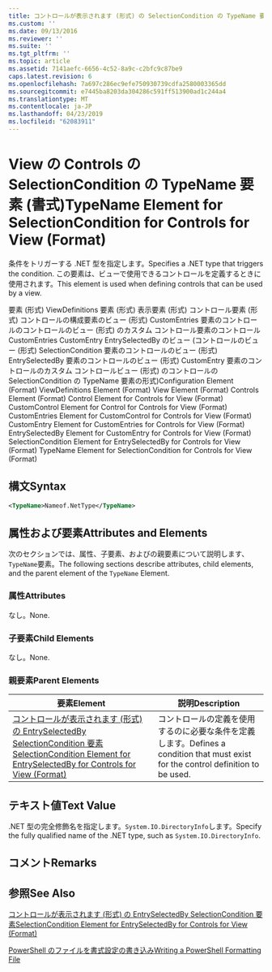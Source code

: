 ```yaml
---
title: コントロールが表示されます (形式) の SelectionCondition の TypeName 要素 |Microsoft Docs
ms.custom: ''
ms.date: 09/13/2016
ms.reviewer: ''
ms.suite: ''
ms.tgt_pltfrm: ''
ms.topic: article
ms.assetid: 7141aefc-6656-4c52-8a9c-c2bfc9c87be9
caps.latest.revision: 6
ms.openlocfilehash: 7a697c286ec9efe750930739cdfa2580003365dd
ms.sourcegitcommit: e7445ba8203da304286c591ff513900ad1c244a4
ms.translationtype: MT
ms.contentlocale: ja-JP
ms.lasthandoff: 04/23/2019
ms.locfileid: "62083911"
---
```

# <a name="typename-element-for-selectioncondition-for-controls-for-view-format"></a><span data-ttu-id="ded99-102">View の Controls の SelectionCondition の TypeName 要素 (書式)</span><span class="sxs-lookup"><span data-stu-id="ded99-102">TypeName Element for SelectionCondition for Controls for View (Format)</span></span>

<span data-ttu-id="ded99-103">条件をトリガーする .NET 型を指定します。</span><span class="sxs-lookup"><span data-stu-id="ded99-103">Specifies a .NET type that triggers the condition.</span></span> <span data-ttu-id="ded99-104">この要素は、ビューで使用できるコントロールを定義するときに使用されます。</span><span class="sxs-lookup"><span data-stu-id="ded99-104">This element is used when defining controls that can be used by a view.</span></span>

<span data-ttu-id="ded99-105">要素 (形式) ViewDefinitions 要素 (形式) 表示要素 (形式) コントロール要素 (形式) コントロールの構成要素のビュー (形式) CustomEntries 要素のコントロールのコントロールのビュー (形式) のカスタム コントロール要素のコントロールCustomEntries CustomEntry EntrySelectedBy のビュー (コントロールのビュー (形式) SelectionCondition 要素のコントロールのビュー (形式) EntrySelectedBy 要素のコントロールのビュー (形式) CustomEntry 要素のコントロールのカスタム コントロールビュー (形式) のコントロールの SelectionCondition の TypeName 要素の形式)</span><span class="sxs-lookup"><span data-stu-id="ded99-105">Configuration Element (Format) ViewDefinitions Element (Format) View Element (Format) Controls Element (Format) Control Element for Controls for View (Format) CustomControl Element for Control for Controls for View (Format) CustomEntries Element for CustomControl for Controls for View (Format) CustomEntry Element for CustomEntries for Controls for View (Format) EntrySelectedBy Element for CustomEntry for Controls for View (Format) SelectionCondition Element for EntrySelectedBy for Controls for View (Format) TypeName Element for SelectionCondition for Controls for View (Format)</span></span>

## <a name="syntax"></a><span data-ttu-id="ded99-106">構文</span><span class="sxs-lookup"><span data-stu-id="ded99-106">Syntax</span></span>

```xml
<TypeName>Nameof.NetType</TypeName>

```

## <a name="attributes-and-elements"></a><span data-ttu-id="ded99-107">属性および要素</span><span class="sxs-lookup"><span data-stu-id="ded99-107">Attributes and Elements</span></span>

<span data-ttu-id="ded99-108">次のセクションでは、属性、子要素、およびの親要素について説明します、`TypeName`要素。</span><span class="sxs-lookup"><span data-stu-id="ded99-108">The following sections describe attributes, child elements, and the parent element of the `TypeName` Element.</span></span>

### <a name="attributes"></a><span data-ttu-id="ded99-109">属性</span><span class="sxs-lookup"><span data-stu-id="ded99-109">Attributes</span></span>

<span data-ttu-id="ded99-110">なし。</span><span class="sxs-lookup"><span data-stu-id="ded99-110">None.</span></span>

### <a name="child-elements"></a><span data-ttu-id="ded99-111">子要素</span><span class="sxs-lookup"><span data-stu-id="ded99-111">Child Elements</span></span>

<span data-ttu-id="ded99-112">なし。</span><span class="sxs-lookup"><span data-stu-id="ded99-112">None.</span></span>

### <a name="parent-elements"></a><span data-ttu-id="ded99-113">親要素</span><span class="sxs-lookup"><span data-stu-id="ded99-113">Parent Elements</span></span>

|<span data-ttu-id="ded99-114">要素</span><span class="sxs-lookup"><span data-stu-id="ded99-114">Element</span></span>|<span data-ttu-id="ded99-115">説明</span><span class="sxs-lookup"><span data-stu-id="ded99-115">Description</span></span>|
|-------------|-----------------|
|[<span data-ttu-id="ded99-116">コントロールが表示されます (形式) の EntrySelectedBy SelectionCondition 要素</span><span class="sxs-lookup"><span data-stu-id="ded99-116">SelectionCondition Element for EntrySelectedBy for Controls for View (Format)</span></span>](./selectioncondition-element-for-entryselectedby-for-controls-for-view-format.md)|<span data-ttu-id="ded99-117">コントロールの定義を使用するのに必要な条件を定義します。</span><span class="sxs-lookup"><span data-stu-id="ded99-117">Defines a condition that must exist for the control definition to be used.</span></span>|

## <a name="text-value"></a><span data-ttu-id="ded99-118">テキスト値</span><span class="sxs-lookup"><span data-stu-id="ded99-118">Text Value</span></span>

<span data-ttu-id="ded99-119">.NET 型の完全修飾名を指定します。`System.IO.DirectoryInfo`します。</span><span class="sxs-lookup"><span data-stu-id="ded99-119">Specify the fully qualified name of the .NET type, such as `System.IO.DirectoryInfo`.</span></span>

## <a name="remarks"></a><span data-ttu-id="ded99-120">コメント</span><span class="sxs-lookup"><span data-stu-id="ded99-120">Remarks</span></span>

## <a name="see-also"></a><span data-ttu-id="ded99-121">参照</span><span class="sxs-lookup"><span data-stu-id="ded99-121">See Also</span></span>

[<span data-ttu-id="ded99-122">コントロールが表示されます (形式) の EntrySelectedBy SelectionCondition 要素</span><span class="sxs-lookup"><span data-stu-id="ded99-122">SelectionCondition Element for EntrySelectedBy for Controls for View (Format)</span></span>](./selectioncondition-element-for-entryselectedby-for-controls-for-view-format.md)

[<span data-ttu-id="ded99-123">PowerShell のファイルを書式設定の書き込み</span><span class="sxs-lookup"><span data-stu-id="ded99-123">Writing a PowerShell Formatting File</span></span>](./writing-a-powershell-formatting-file.md)
